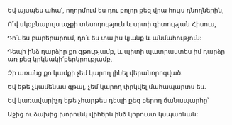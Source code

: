 Եվ այսպես ահա՛, ողորմում ես դու բոլոր քեզ վրա հույս դնողներին,

Ո՜վ սկզբնալույս աչքի տեսողություն և սրտի գիտության Հիսուս,

Դո՛ւ ես բարերարում, դո՛ւ ես տալիս կյանք և անմահություն:

Դեպի ինձ դարձիր քո գթությամբ, և պիտի պատրաստես իմ դարձը առ քեզ կրկնակի՛բերկրությամբ,

Զի առանց քո կամքի չեմ կարող լինել վերանորոգված.

Եվ եթե չկամենաս գթալ, չեմ կարող փրկվել մահապարտս ես.

Եվ կառավարիչդ եթե չհարթես դեպի քեզ բերող ճանապարհը՝

Աջից ու ձախից խորունկ վիհերն ինձ կորուստ կսպառնան: